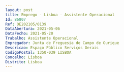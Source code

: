 ```yaml
--- 
layout: post
title: Emprego - Lisboa - Assistente Operacional
Id: 86807
Ref: OE202105/0139
DataAbertura: 2021-05-06
DataFecho: 2021-05-20
Trabalho: Assistente Operacional
Empregador: Junta de Freguesia de Campo de Ourique
Descricao: Espaço Público Serviços Gerais
CodigoPostal: 1350-039 LISBOA
Concelho: Lisboa
Distrito: Lisboa
--- 
```

